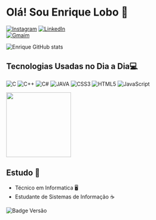 # Olá! Sou Enrique Lobo 👋

[![Instagram](https://img.shields.io/badge/Instagram-E4405F?style=for-the-badge&logo=instagram&logoColor=white)](https://www.instagram.com/enriquelobo_/)
[![LinkedIn](https://img.shields.io/badge/LinkedIn-0077B5?style=for-the-badge&logo=linkedin&logoColor=white)](https://www.linkedin.com/in/enrique-rocha-2946b1267/) 	
[![Gmaim](https://img.shields.io/badge/Gmail-D14836?style=for-the-badge&logo=gmail&logoColor=white)](mailto:enriquealfenas@gmail.com)

![Enrique GitHub stats](https://github-readme-stats.vercel.app/api?username=EnrLobo&show_icons=true&theme=dracula&border-radius=5)


## Tecnologias Usadas no Dia a Dia💻

![C](https://img.shields.io/badge/C-00599C?style=for-the-badge&logo=c&logoColor=white) 
![C++](https://img.shields.io/badge/C%2B%2B-00599C?style=for-the-badge&logo=c%2B%2B&logoColor=white)
![C#](https://img.shields.io/badge/C%23-239120?style=for-the-badge&logo=c-sharp&logoColor=white)
![JAVA](https://img.shields.io/badge/Java-ED8B00?style=for-the-badge&logo=openjdk&logoColor=white)
![CSS3](https://img.shields.io/badge/css3-%231572B6.svg?style=for-the-badge&logo=css3&logoColor=white)
![HTML5](https://img.shields.io/badge/html5-%23E34F26.svg?style=for-the-badge&logo=html5&logoColor=white)
![JavaScript](https://img.shields.io/badge/javascript-%23323330.svg?style=for-the-badge&logo=javascript&logoColor=%23F7DF1E)



<a href="https://github.com/EnrLobo/convoychat">
  <img height=173 align="center" src="https://github-readme-stats.vercel.app/api/top-langs?username=EnrLobo&layout=compact&langs_count=8&card_width=320&theme=dracula" />
</a>


## Estudo 📖

- Técnico em Informatica 🖥️
- Estudante de Sistemas de Informação ☕

![Badge Versão](http://img.shields.io/static/v1?label=instituição&message=IF-sul-de-minas&color=GREEN&style=for-the-badge)

  ##

  


